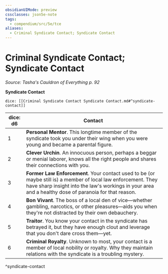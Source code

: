 ```yaml
---
obsidianUIMode: preview
cssclasses: json5e-note
tags:
  - compendium/src/5e/tce
aliases:
  - Criminal Syndicate Contact; Syndicate Contact
---
```

# Criminal Syndicate Contact; Syndicate Contact
*Source: Tasha's Cauldron of Everything p. 92* 

**Syndicate Contact**

`dice: [[Criminal Syndicate Contact Syndicate Contact.md#^syndicate-contact]]`

| dice: d6 | Contact |
|----------|---------|
| 1 | **Personal Mentor**. This longtime member of the syndicate took you under their wing when you were young and became a parental figure. |
| 2 | **Clever Urchin**. An innocuous person, perhaps a beggar or menial laborer, knows all the right people and shares their connections with you. |
| 3 | **Former Law Enforcement**. Your contact used to be (or maybe still is) a member of local law enforcement. They have sharp insight into the law's workings in your area and a healthy dose of paranoia for that reason. |
| 4 | **Bon Vivant**. The boss of a local den of vice—whether gambling, narcotics, or other pleasures—aids you when they're not distracted by their own debauchery. |
| 5 | **Traitor**. You know your contact in the syndicate has betrayed it, but they have enough clout and leverage that you don't dare cross them—yet. |
| 6 | **Criminal Royalty**. Unknown to most, your contact is a member of local nobility or royalty. Why they maintain relations with the syndicate is a troubling mystery. |
^syndicate-contact
